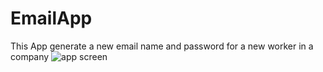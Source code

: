 # EmailApp
This App generate a new email name and password for a new worker in a company
![app screen](https://user-images.githubusercontent.com/17134421/44443238-f5de5680-a600-11e8-9bd7-16bd0d6501bf.jpg)
